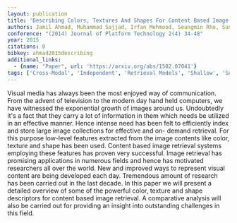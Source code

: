 ```yaml
---
layout: publication
title: 'Describing Colors, Textures And Shapes For Content Based Image Retrieval - A Survey'
authors: Jamil Ahmad, Muhammad Sajjad, Irfan Mehmood, Seungmin Rho, Sung Wook Baik
conference: "(2014) Journal of Platform Technology 2(4) 34-48"
year: 2015
citations: 0
bibkey: ahmad2015describing
additional_links:
  - {name: "Paper", url: 'https://arxiv.org/abs/1502.07041'}
tags: ['Cross-Modal', 'Independent', 'Retrieval Models', 'Shallow', 'Surveys and Reviews', 'Vector Indexing', 'Applications']
---
```

Visual media has always been the most enjoyed way of communication. From the
advent of television to the modern day hand held computers, we have witnessed
the exponential growth of images around us. Undoubtedly it's a fact that they
carry a lot of information in them which needs be utilized in an effective
manner. Hence intense need has been felt to efficiently index and store large
image collections for effective and on- demand retrieval. For this purpose
low-level features extracted from the image contents like color, texture and
shape has been used. Content based image retrieval systems employing these
features has proven very successful. Image retrieval has promising applications
in numerous fields and hence has motivated researchers all over the world. New
and improved ways to represent visual content are being developed each day.
Tremendous amount of research has been carried out in the last decade. In this
paper we will present a detailed overview of some of the powerful color,
texture and shape descriptors for content based image retrieval. A comparative
analysis will also be carried out for providing an insight into outstanding
challenges in this field.
